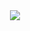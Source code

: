 <div align="center">
    <img src="https://static.wikia.nocookie.net/runescape2/images/c/c8/Siphoning_esscreature.gif/revision/latest?cb=20120909140810">
</div>
